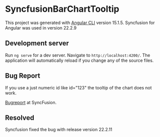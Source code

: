 # SyncfusionBarChartTooltip

This project was generated with [Angular CLI](https://github.com/angular/angular-cli) version 15.1.5. Syncfusion for Angular was used in version 22.2.9

## Development server

Run `ng serve` for a dev server. Navigate to `http://localhost:4200/`. The application will automatically reload if you change any of the source files.

## Bug Report

If you use a just numeric id like id="123" the tooltip of the chart does not work.

[Bugreport](https://www.syncfusion.com/feedback/46287/tooltips-not-working-on-bar-charts-when-the-ejs-chart-id-is-purely-numeric-e-g) at SyncFusion.

## Resolved

Syncfusion fixed the bug with release version 22.2.11


